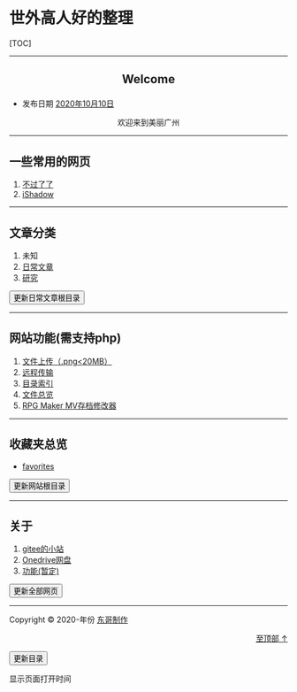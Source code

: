 # 世外高人好的整理

[TOC]

* * *

## <p align="center">Welcome</p>

* 发布日期 [2020年10月10日](http://127.0.0.1/2020/10/10/welcome/)




<div id="animation1"><center>欢迎来到美丽广州</center></div>

* * *

## 一些常用的网页

1. [不过了了](https://www.butnono.com/good-vpn-v2ray-ssr.html)
2. [iShadow](https://my.ishadowx.biz/)



* * *

## 文章分类

1. 未知
2. [日常文章](./dailyarticles/index.html)
3. [研究](./study/index.html)

<button onclick="javascrtpt:window.location.href='./dailyarticles/BuildDirectory.php'">更新日常文章根目录</button>

------

## 网站功能(需支持php)

1. [文件上传（.png<20MB）](./test)
2. [远程传输](./u1/u1.php)
3. [目录索引](./dir.html)
4. [文件总览](./website_dir.html)
5. [RPG Maker MV存档修改器](/function/1.html)

***

## 收藏夹总览

- [favorites](./bookmark/dir.html)

<button onclick="javascrtpt:window.location.href='./BuildDirectory.php'">更新网站根目录</button>

------

## 关于

1. [gitee的小站](https://tandgers.gitee.io)
2. [Onedrive网盘](https://pan.tandgers.asia)
3. [功能(暂定)]()

<button onclick="javascrtpt:window.location.href='./BuildDirectory.php';javascrtpt:window.location.href='./dailyarticles/BuildDirectory.php'">更新全部网页</button>


------

Copyright © 2020-<aoi id="year">年份</aoi> [东哥制作](https://tandgers.github.io/)

[<p align="right">至顶部 ↑</p>](#世外高人好的整理)

<button onclick="javascrtpt:window.location.href='./tree1.php'">更新目录</button>

<script src="../updatetime.js"></script>

<p id="ymd">显示页面打开时间</p>
<script src="dtxt1.js"></script>





<script type="text/javascript" src="./BuildDirectory.php">网页刷新自动更新目录</script>



<script type="text/javascript" charset="utf-8"  src="https://files.cnblogs.com/files/liuzhou1/L2Dwidget.0.min.js"></script>
<script type="text/javascript" charset="utf-8"  src="https://files.cnblogs.com/files/liuzhou1/L2Dwidget.min.js"></script>
<script type="text/javascript">
    L2Dwidget.init({"display": {
        "superSample": 2,
        "width": 200,
        "height": 400,
             "position": "right",
                 "hOffset": 0,
        "vOffset": 0
          }
     });
</script>
